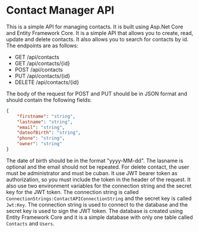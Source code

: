 # Contact Manager API

This is a simple API for managing contacts. It is built using Asp.Net Core and Entity Framework Core. It is a simple API that allows you to create, read, update and delete contacts. It also allows you to search for contacts by id. The endpoints are as follows:

- GET /api/contacts
- GET /api/contacts/{id}
- POST /api/contacts
- PUT /api/contacts/{id}
- DELETE /api/contacts/{id}

The body of the request for POST and PUT should be in JSON format and should contain the following fields:

```json
{
    "firstname": "string",
    "lastname": "string",
    "email": "string",
    "dateofBirth": "string",
    "phone": "string",
    "owner": "string"
}
```

The date of birth should be in the format "yyyy-MM-dd". The lasname is optional and the email should not be repeated. For delete contact, the user must be administrator and must be cuban. It use JWT bearer token as authorization, so you must include the token in the header of the request. It also use two environment variables for the connection string and the secret key for the JWT token. The connection string is called `ConnectionStrings:ContactAPIConnectionString` and the secret key is called `Jwt:Key`. The connection string is used to connect to the database and the secret key is used to sign the JWT token. The database is created using Entity Framework Core and it is a simple database with only one table called `Contacts` and `Users`.
